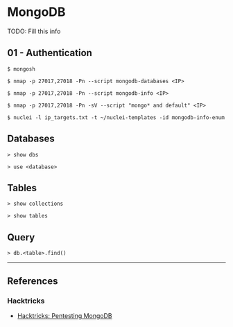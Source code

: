 # MongoDB

TODO: Fill this info

## 01 - Authentication

```
$ mongosh
```

```
$ nmap -p 27017,27018 -Pn --script mongodb-databases <IP>

$ nmap -p 27017,27018 -Pn --script mongodb-info <IP>
```

```
$ nmap -p 27017,27018 -Pn -sV --script "mongo* and default" <IP>
```

```
$ nuclei -l ip_targets.txt -t ~/nuclei-templates -id mongodb-info-enum
```

## Databases

```
> show dbs

> use <database>
```

## Tables

```
> show collections

> show tables
```

## Query

```
> db.<table>.find()
```

---
## References

### Hacktricks

- [Hacktricks: Pentesting MongoDB](https://book.hacktricks.wiki/en/network-services-pentesting/27017-27018-mongodb.html)